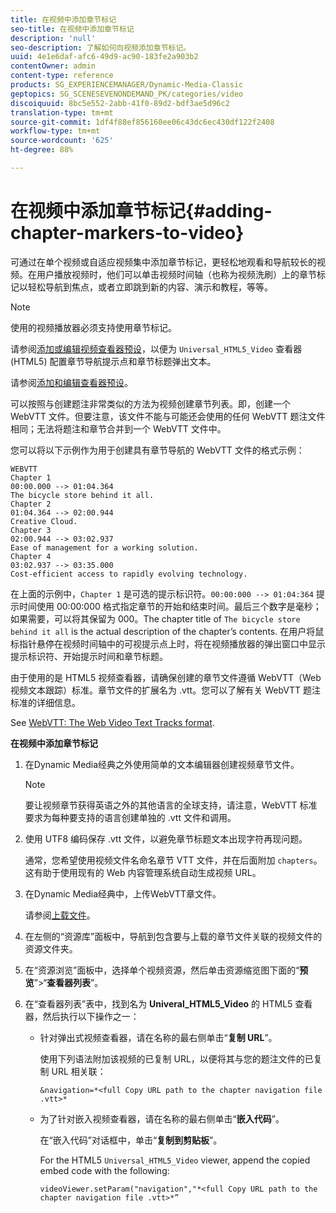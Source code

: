 ```yaml
---
title: 在视频中添加章节标记
seo-title: 在视频中添加章节标记
description: 'null'
seo-description: 了解如何向视频添加章节标记。
uuid: 4e1e6daf-afc6-49d9-ac90-183fe2a903b2
contentOwner: admin
content-type: reference
products: SG_EXPERIENCEMANAGER/Dynamic-Media-Classic
geptopics: SG_SCENESEVENONDEMAND_PK/categories/video
discoiquuid: 8bc5e552-2abb-41f0-89d2-bdf3ae5d96c2
translation-type: tm+mt
source-git-commit: 1df4f88ef856160ee06c43dc6ec430df122f2408
workflow-type: tm+mt
source-wordcount: '625'
ht-degree: 88%

---
```



# 在视频中添加章节标记{#adding-chapter-markers-to-video}

可通过在单个视频或自适应视频集中添加章节标记，更轻松地观看和导航较长的视频。在用户播放视频时，他们可以单击视频时间轴（也称为视频洗刷）上的章节标记以轻松导航到焦点，或者立即跳到新的内容、演示和教程，等等。

>[!NOTE]
>
>使用的视频播放器必须支持使用章节标记。

请参阅[添加或编辑视频查看器预设](previewing-videos-video-viewer.md#adding_or_editing_a_video_viewer_preset)，以便为 `Universal_HTML5_Video` 查看器 (HTML5) 配置章节导航提示点和章节标题弹出文本。

请参阅[添加和编辑查看器预设](application-setup.md#adding_and_editing_viewer_presets)。

可以按照与创建题注非常类似的方法为视频创建章节列表。即，创建一个 WebVTT 文件。但要注意，该文件不能与可能还会使用的任何 WebVTT 题注文件相同；无法将题注和章节合并到一个 WebVTT 文件中。

您可以将以下示例作为用于创建具有章节导航的 WebVTT 文件的格式示例：

```as3
WEBVTT 
Chapter 1 
00:00.000 --> 01:04.364 
The bicycle store behind it all. 
Chapter 2 
01:04.364 --> 02:00.944 
Creative Cloud. 
Chapter 3 
02:00.944 --> 03:02.937 
Ease of management for a working solution. 
Chapter 4 
03:02.937 --> 03:35.000 
Cost-efficient access to rapidly evolving technology.
```

在上面的示例中，`Chapter 1` 是可选的提示标识符。`00:00:000 --> 01:04:364` 提示时间使用 00:00:000 格式指定章节的开始和结束时间。最后三个数字是毫秒；如果需要，可以将其保留为 000。The chapter title of `The bicycle store behind it all` is the actual description of the chapter’s contents. 在用户将鼠标指针悬停在视频时间轴中的可视提示点上时，将在视频播放器的弹出窗口中显示提示标识符、开始提示时间和章节标题。

由于使用的是 HTML5 视频查看器，请确保创建的章节文件遵循 WebVTT（Web 视频文本跟踪）标准。章节文件的扩展名为 .vtt。您可以了解有关 WebVTT 题注标准的详细信息。

See [WebVTT: The Web Video Text Tracks format](https://dev.w3.org/html5/webvtt/).

**在视频中添加章节标记**

1. 在Dynamic Media经典之外使用简单的文本编辑器创建视频章节文件。

   >[!NOTE]
   >
   >要让视频章节获得英语之外的其他语言的全球支持，请注意，WebVTT 标准要求为每种要支持的语言创建单独的 .vtt 文件和调用。

1. 使用 UTF8 编码保存 .vtt 文件，以避免章节标题文本出现字符再现问题。

   通常，您希望使用视频文件名命名章节 VTT 文件，并在后面附加 `chapters`。这有助于使用现有的 Web 内容管理系统自动生成视频 URL。

1. 在Dynamic Media经典中，上传WebVTT章文件。

   请参阅[上载文件](uploading-files.md#uploading_files)。

1. 在左侧的“资源库”面板中，导航到包含要与上载的章节文件关联的视频文件的资源文件夹。
1. 在“资源浏览”面板中，选择单个视频资源，然后单击资源缩览图下面的“**预览**”>“**查看器列表**”。
1. 在“查看器列表”表中，找到名为 **Univeral_HTML5_Video** 的 HTML5 查看器，然后执行以下操作之一：

   * 针对弹出式视频查看器，请在名称的最右侧单击“**复制 URL**”。

      使用下列语法附加该视频的已复制 URL，以便将其与您的题注文件的已复制 URL 相关联：

      `&navigation=*<full Copy URL path to the chapter navigation file .vtt>*`

   * 为了针对嵌入视频查看器，请在名称的最右侧单击“**嵌入代码**”。

      在“嵌入代码”对话框中，单击“**复制到剪贴板**”。

      For the HTML5 `Universal_HTML5_Video` viewer, append the copied embed code with the following:

      `videoViewer.setParam("navigation","*<full Copy URL path to the chapter navigation file .vtt>*”`

